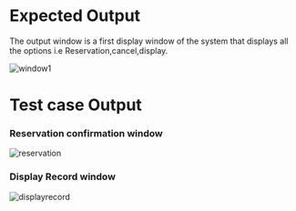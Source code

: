 # Expected Output 

The output window is a first display window of the system that displays all the options i.e Reservation,cancel,display.

![window1](https://user-images.githubusercontent.com/94466750/142777692-ff74d61d-3bf2-4e78-8777-055a313b1e25.PNG)
 
 
# Test case Output
### Reservation confirmation window 

![reservation](https://user-images.githubusercontent.com/94466750/142777752-1105f2be-00c4-4b13-bdcc-8f86c7574443.PNG)

### Display Record window

![displayrecord](https://user-images.githubusercontent.com/94466750/142777781-f94c7617-171b-4fb2-8b6d-dc340ea20a98.PNG)
